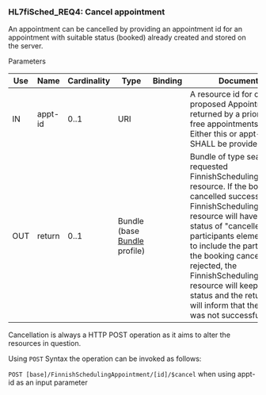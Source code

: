 ### HL7fiSched_REQ4: Cancel appointment

An appointment can be cancelled by providing an appointment id for an appointment with suitable status (booked) already created and stored on the server.



Parameters

|  **Use**  |  **Name**  |  **Cardinality**  |  **Type**  |  **Binding**  |  **Documentation** | 
| --- | --- | --- | --- | --- | --- | 
| IN |  appt-id |  0..1 |  URI |   | A resource id for one of proposed Appointments returned by a prior Query for free appointments operation. Either this or appt-resource SHALL be provided  |
| OUT |  return |  0..1 |  Bundle (base [Bundle](https://simplifier.net/simplifier.core.r4.resources/bundle) profile) |   | Bundle of type searchset of requested FinnishSchedulingAppointment resource. If the booking is cancelled successfully, the FinnishSchedulingAppointment resource will have an updated status of "cancelled" and the participants element updated to include the participants. If the booking cancellation is rejected, the FinnishSchedulingAppointment resource will keep its original status and the return message will inform that the cancellation was not successful. | 

Cancellation is always a HTTP POST operation as it aims to alter the resources in question.

Using `POST` Syntax the operation can be invoked as follows:

`POST [base]/FinnishSchedulingAppointment/[id]/$cancel` when using appt-id as an input parameter

